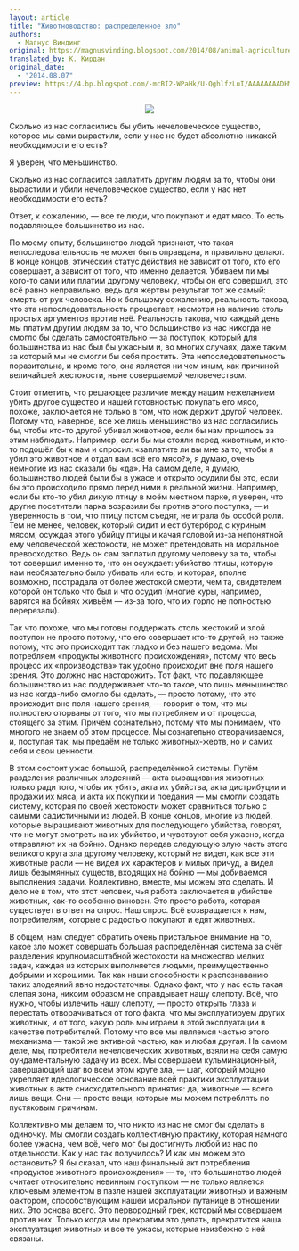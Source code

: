 ```yaml
---
layout: article
title: "Животноводство: распределенное зло"
authors:
  - Магнус Виндинг
original: https://magnusvinding.blogspot.com/2014/08/animal-agriculture-distributed-evil.html
translated_by: К. Кирдан
original_date:
  - "2014.08.07"
preview: https://4.bp.blogspot.com/-mcBI2-WPaHk/U-QghlfzLuI/AAAAAAAADHM/hLl045czFtM/s1600/tumblr_magkhuSjf21rxmio6o1_500.jpg
---
```

<center><img src="https://4.bp.blogspot.com/-mcBI2-WPaHk/U-QghlfzLuI/AAAAAAAADHM/hLl045czFtM/s1600/tumblr_magkhuSjf21rxmio6o1_500.jpg"/></center>

Сколько из нас согласились бы убить нечеловеческое существо, которое мы сами вырастили, если у нас не будет абсолютно никакой необходимости его есть?

Я уверен, что меньшинство.

Сколько из нас согласится заплатить другим людям за то, чтобы они вырастили и убили нечеловеческое существо, если у нас нет необходимости его есть?

Ответ, к сожалению, — все те люди, что покупают и едят мясо. То есть подавляющее большинство из нас.

По моему опыту, большинство людей признают, что такая непоследовательность не может быть оправдана, и правильно делают. В конце концов, этический статус действия не зависит от того, кто его совершает, а зависит от того, что именно делается. Убиваем ли мы кого-то сами или платим другому человеку, чтобы он его совершил, это всё равно неправильно, ведь для жертвы результат тот же самый: смерть от рук человека. Но к большому сожалению, реальность такова, что эта непоследовательность процветает, несмотря на наличие столь простых аргументов против неё. Реальность такова, что каждый день мы платим другим людям за то, что большинство из нас никогда не смогло бы сделать самостоятельно — за поступок, который для большинства из нас был бы ужасным и, во многих случаях, даже таким, за который мы не смогли бы себя простить. Эта непоследовательность поразительна, и кроме того, она является ни чем иным, как причиной величайшей жестокости, ныне совершаемой человечеством.

Стоит отметить, что решающее различие между нашим нежеланием убить другое существо и нашей готовностью покупать его мясо, похоже, заключается не только в том, что нож держит другой человек. Потому что, наверное, все же лишь меньшинство из нас согласились бы, чтобы кто-то другой убивал животное, если бы нам пришлось за этим наблюдать. Например, если бы мы стояли перед животным, и кто-то подошёл бы к нам и спросил: «заплатите ли вы мне за то, чтобы я убил это животное и отдал вам всё его мясо?», я думаю, очень немногие из нас сказали бы «да». На самом деле, я думаю, большинство людей были бы в ужасе и открыто осудили бы это, если бы это происходило прямо перед ними в реальной жизни. Например, если бы кто-то убил дикую птицу в моём местном парке, я уверен, что другие посетители парка возразили бы против этого поступка, — и уверенность в том, что птицу потом съедят, не играла бы особой роли. Тем не менее, человек, который сидит и ест бутерброд с куриным мясом, осуждая этого убийцу птицы и качая головой из-за непонятной ему человеческой жестокости, не может претендовать на моральное превосходство. Ведь он сам заплатил другому человеку за то, чтобы тот совершил именно то, что он осуждает: убийство птицы, которую нам необязательно было убивать или есть, и которая, вполне возможно, пострадала от более жестокой смерти, чем та, свидетелем которой он только что был и что осудил (многие куры, например, варятся на бойнях живьём — из-за того, что их горло не полностью перерезали).

Так что похоже, что мы готовы поддержать столь жестокий и злой поступок не просто потому, что его совершает кто-то другой, но также потому, что это происходит так гладко и без нашего ведома. Мы потребляем «продукты животного происхождения», потому что весь процесс их «производства» так удобно происходит вне поля нашего зрения. Это должно нас насторожить. Тот факт, что подавляющее большинство из нас поддерживает что-то такое, что лишь меньшинство из нас когда-либо смогло бы сделать, — просто потому, что это происходит вне поля нашего зрения, — говорит о том, что мы полностью оторваны от того, что мы потребляем и от процесса, стоящего за этим. Причём сознательно, потому что мы понимаем, что многого не знаем об этом процессе. Мы сознательно отворачиваемся, и, поступая так, мы предаём не только животных-жертв, но и самих себя и свои ценности.

В этом состоит ужас большой, распределённой системы. Путём разделения различных злодеяний — акта выращивания животных только ради того, чтобы их убить, акта их убийства, акта дистрибуции и продажи их мяса, и акта их покупки и поедания — мы смогли создать систему, которая по своей жестокости может сравниться только с самыми садистичными из людей. В конце концов, многие из людей, которые выращивают животных для последующего убийства, говорят, что не могут смотреть на их убийство, и чувствуют себя ужасно, когда отправляют их на бойню. Однако передав следующую злую часть этого великого круга зла другому человеку, который не видел, как все эти животные расли — не видел их характеров и милых причуд, а видел лишь безымянных существ, входящих на бойню — мы добиваемся выполнения задачи. Коллективно, вместе, мы можем это сделать. И дело не в том, что этот человек, чья работа заключается в убийстве животных, как-то особенно виновен. Это просто работа, которая существует в ответ на спрос. Наш спрос. Всё возвращается к нам, потребителям, которые с радостью покупают и едят животных.

В общем, нам следует обратить очень пристальное внимание на то, какое зло может совершать большая распределённая система за счёт разделения крупномасштабной жестокости на множество мелких задач, каждая из которых выполняется людьми, преимущественно добрыми и хорошими. Так как наши способности к распознаванию таких злодеяний явно недостаточны. Однако факт, что у нас есть такая слепая зона, никоим образом не оправдывает нашу слепоту. Всё, что нужно, чтобы излечить нашу слепоту, — просто открыть глаза и перестать отворачиваться от того факта, что мы эксплуатируем других животных, и от того, какую роль мы играем в этой эксплуатации в качестве потребителей. Потому что все мы являемся частью этого механизма — такой же активной частью, как и любая другая. На самом деле, мы, потребители нечеловеческих животных, взяли на себя самую фундаментальную задачу из всех. Мы совершаем кульминационный, завершающий шаг во всем этом круге зла, — шаг, который мощно укрепляет идеологическое основание всей практики эксплуатации животных в акте снисходительного принятия: да, животные — всего лишь вещи. Они — просто вещи, которые мы можем потреблять по пустяковым причинам.

Коллективно мы делаем то, что никто из нас не смог бы сделать в одиночку. Мы смогли создать коллективную практику, которая намного более ужасна, чем всё, чего мог бы достигнуть любой из нас по отдельности. Как у нас так получилось? И как мы можем это остановить? Я бы сказал, что наш финальный акт потребления «продуктов животного происхождения» — то, что большинство людей считает относительно невинным поступком — не только является ключевым элементом в пазле нашей эксплуатации животных и важным фактором, способствующим нашей моральной путанице в отношении них. Это основа всего. Это первородный грех, который мы совершаем против них. Только когда мы прекратим это делать, прекратится наша эксплуатация животных и все те ужасы, которые неизбежно с ней связаны.
